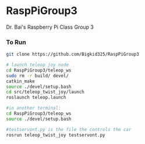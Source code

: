 # RaspPiGroup3
Dr. Bai's Raspberry Pi Class Group 3
### To Run

```bash
git clone https://github.com/Bigkid325/RaspPiGroup3

# launch teleop joy node
cd RaspPiGroup3/teleop_ws
sudo rm -r build/ devel/
catkin_make
source ./devel/setup.bash
cd src/teleop_twist_joy/launch
roslaunch teleop.launch

#in another terminal:
cd RaspPiGroup3/teleop_ws
source ./devel/setup.bash

#testservont.py is the file the controls the car
rosrun teleop_twist_joy testservont.py

```
